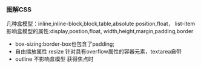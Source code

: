 ### 图解CSS
几种盒模型：inline,inline-block,block,table,absolute position,float， list-item
影响盒模型的属性:display,postion,float,  width,height,margin,padding,border
+ box-sizing:border-box也包含了padding;
+ 自由缩放属性 resize 针对具有overflow属性的容器元素，textarea自带
+ outline 不影响盒模型  获得焦点时









	



